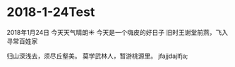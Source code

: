 # 2018-1-24Test
2018年1月24日 今天天气晴朗☀️
今天是一个嗨皮的好日子
旧时王谢堂前燕，飞入寻常百姓家

归山深浅去，须尽丘壑美。
莫学武林人，暂游桃源里。
jfajjdajlfja;

